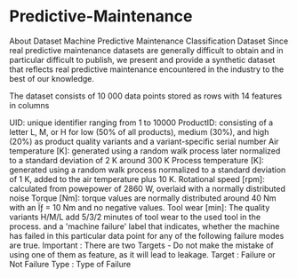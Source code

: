 # Predictive-Maintenance
About Dataset
Machine Predictive Maintenance Classification Dataset
Since real predictive maintenance datasets are generally difficult to obtain and in particular difficult to publish, we present and provide a synthetic dataset that reflects real predictive maintenance encountered in the industry to the best of our knowledge.

The dataset consists of 10 000 data points stored as rows with 14 features in columns

UID: unique identifier ranging from 1 to 10000
ProductID: consisting of a letter L, M, or H for low (50% of all products), medium (30%), and high (20%) as product quality variants and a variant-specific serial number
Air temperature [K]: generated using a random walk process later normalized to a standard deviation of 2 K around 300 K
Process temperature [K]: generated using a random walk process normalized to a standard deviation of 1 K, added to the air temperature plus 10 K.
Rotational speed [rpm]: calculated from powepower of 2860 W, overlaid with a normally distributed noise
Torque [Nm]: torque values are normally distributed around 40 Nm with an Ïƒ = 10 Nm and no negative values.
Tool wear [min]: The quality variants H/M/L add 5/3/2 minutes of tool wear to the used tool in the process. and a 'machine failure' label that indicates, whether the machine has failed in this particular data point for any of the following failure modes are true.
Important : There are two Targets - Do not make the mistake of using one of them as feature, as it will lead to leakage.
Target : Failure or Not
Failure Type : Type of Failure
